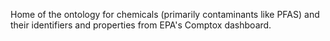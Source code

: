 Home of the ontology for chemicals (primarily contaminants like PFAS) and their identifiers and properties from EPA's Comptox dashboard.
